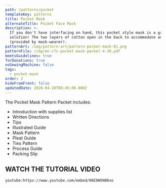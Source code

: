 ```yaml
---
path: /patterns/pocket
templateKey: patterns
title: Pocket Mask
alternateTitle: Pocket Face Mask
description: >-
  If you don't have interfacing on hand, this pocket style mask is a great
  solution! The two layers of cotton open in the back to accommodate an insert
  (provided by mask-wearer).
patternArt: /img/pattern-art/pattern-pocket-mask-01.png
patternFile: /img/mn-cfc-pocket-mask-packet-4-30.pdf
meetsGuidelines: true
forDonations: true
noSewingMachine: false
tags:
  - pocket-mask
order: 2
hideFromFront: false
updatedDate: 2020-04-28T08:45:00.000Z
---
```


The Pocket Mask Pattern Packet includes:
- Introduction with supplies list
- Written Directions
- Tips
- Illustrated Guide
- Mask Pattern
- Pleat Guide
- Ties Pattern
- Process Guide
- Packing Slip

## WATCH THE TUTORIAL VIDEO

`youtube:https://www.youtube.com/embed/6NI8W5N06xo`
